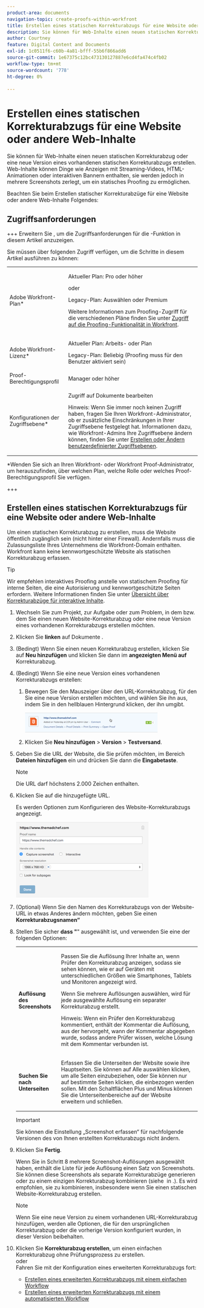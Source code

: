 ```yaml
---
product-area: documents
navigation-topic: create-proofs-within-workfront
title: Erstellen eines statischen Korrekturabzugs für eine Website oder andere Web-Inhalte
description: Sie können für Web-Inhalte einen neuen statischen Korrekturabzug oder eine neue Version eines vorhandenen statischen Korrekturabzugs erstellen. Web-Inhalte können Dinge wie Anzeigen mit Streaming-Videos, HTML-Animationen oder interaktiven Bannern enthalten, sie werden jedoch in mehrere Screenshots zerlegt, um ein statisches Proofing zu ermöglichen.
author: Courtney
feature: Digital Content and Documents
exl-id: 1c0511f6-c60b-4a81-bfff-55b6f866add6
source-git-commit: 1e67375c12bc473130127887e6cd4fa474c4fb02
workflow-type: tm+mt
source-wordcount: '778'
ht-degree: 0%

---
```


# Erstellen eines statischen Korrekturabzugs für eine Website oder andere Web-Inhalte

Sie können für Web-Inhalte einen neuen statischen Korrekturabzug oder eine neue Version eines vorhandenen statischen Korrekturabzugs erstellen. Web-Inhalte können Dinge wie Anzeigen mit Streaming-Videos, HTML-Animationen oder interaktiven Bannern enthalten, sie werden jedoch in mehrere Screenshots zerlegt, um ein statisches Proofing zu ermöglichen.

Beachten Sie beim Erstellen statischer Korrekturabzüge für eine Website oder andere Web-Inhalte Folgendes:

## Zugriffsanforderungen

+++ Erweitern Sie , um die Zugriffsanforderungen für die -Funktion in diesem Artikel anzuzeigen.

Sie müssen über folgenden Zugriff verfügen, um die Schritte in diesem Artikel ausführen zu können:

<table style="table-layout:auto"> 
 <col> 
 <col> 
 <tbody> 
  <tr> 
   <td role="rowheader">Adobe Workfront-Plan*</td> 
   <td> <p>Aktueller Plan: Pro oder höher</p> <p>oder</p> <p>Legacy-Plan: Auswählen oder Premium</p> <p>Weitere Informationen zum Proofing-Zugriff für die verschiedenen Pläne finden Sie unter <a href="/help/quicksilver/administration-and-setup/manage-workfront/configure-proofing/access-to-proofing-functionality.md" class="MCXref xref">Zugriff auf die Proofing-Funktionalität in Workfront</a>.</p> </td> 
  </tr> 
  <tr> 
   <td role="rowheader">Adobe Workfront-Lizenz*</td> 
   <td> <p>Aktueller Plan: Arbeits- oder Plan</p> <p>Legacy-Plan: Beliebig (Proofing muss für den Benutzer aktiviert sein)</p> </td> 
  </tr> 
  <tr> 
   <td role="rowheader">Proof-Berechtigungsprofil </td> 
   <td>Manager oder höher</td> 
  </tr> 
  <tr> 
   <td role="rowheader">Konfigurationen der Zugriffsebene*</td> 
   <td> <p>Zugriff auf Dokumente bearbeiten</p> <p>Hinweis: Wenn Sie immer noch keinen Zugriff haben, fragen Sie Ihren Workfront-Administrator, ob er zusätzliche Einschränkungen in Ihrer Zugriffsebene festgelegt hat. Informationen dazu, wie Workfront-Admins Ihre Zugriffsebene ändern können, finden Sie unter <a href="../../../administration-and-setup/add-users/configure-and-grant-access/create-modify-access-levels.md" class="MCXref xref">Erstellen oder Ändern benutzerdefinierter Zugriffsebenen</a>.</p> </td> 
  </tr> 
 </tbody> 
</table>

&#42;Wenden Sie sich an Ihren Workfront- oder Workfront Proof-Administrator, um herauszufinden, über welchen Plan, welche Rolle oder welches Proof-Berechtigungsprofil Sie verfügen.

+++

## Erstellen eines statischen Korrekturabzugs für eine Website oder andere Web-Inhalte

Um einen statischen Korrekturabzug zu erstellen, muss die Website öffentlich zugänglich sein (nicht hinter einer Firewall). Andernfalls muss die Zulassungsliste Ihres Unternehmens die Workfront-Domain enthalten. Workfront kann keine kennwortgeschützte Website als statischen Korrekturabzug erfassen.

>[!TIP]
>
>Wir empfehlen interaktives Proofing anstelle von statischem Proofing für interne Seiten, die eine Autorisierung und kennwortgeschützte Seiten erfordern. Weitere Informationen finden Sie unter [Übersicht über Korrekturabzüge für interaktive Inhalte](../../../review-and-approve-work/proofing/proofing-overview/interactive-content-proofs.md).

1. Wechseln Sie zum Projekt, zur Aufgabe oder zum Problem, in dem bzw. dem Sie einen neuen Website-Korrekturabzug oder eine neue Version eines vorhandenen Korrekturabzugs erstellen möchten.
1. Klicken Sie **linken** auf Dokumente .
1. (Bedingt) Wenn Sie einen neuen Korrekturabzug erstellen, klicken Sie auf **Neu hinzufügen** und klicken Sie dann im **angezeigten Menü auf** Korrekturabzug.
1. (Bedingt) Wenn Sie eine neue Version eines vorhandenen Korrekturabzugs erstellen:

   1. Bewegen Sie den Mauszeiger über den URL-Korrekturabzug, für den Sie eine neue Version erstellen möchten, und wählen Sie ihn aus, indem Sie in den hellblauen Hintergrund klicken, der ihn umgibt.

      ![Select_proof_by_selector_light_blue_background.png](assets/select-proof-by-selecting-light-blue-background-350x52.png)

   1. Klicken Sie **Neu hinzufügen** > **Version** > **Testversand**.

1. Geben Sie die URL der Website, die Sie prüfen möchten, im Bereich **Dateien hinzufügen** ein und drücken Sie dann die **Eingabetaste**.

   >[!NOTE]
   >
   > Die URL darf höchstens 2.000 Zeichen enthalten.

1. Klicken Sie auf die hinzugefügte URL.

   Es werden Optionen zum Konfigurieren des Website-Korrekturabzugs angezeigt.

   ![Interaktiver Korrekturabzug](assets/interactive-proof-radio-btn-area-350x199.png)

1. (Optional) Wenn Sie den Namen des Korrekturabzugs von der Website-URL in etwas Anderes ändern möchten, geben Sie einen **Korrekturabzugsnamen“**
1. Stellen Sie sicher **dass &quot;**&quot; ausgewählt ist, und verwenden Sie eine der folgenden Optionen:

   <table style="table-layout:auto"> 
    <col> 
    <col> 
    <tbody> 
     <tr> 
      <td role="rowheader"><strong>Auflösung des Screenshots</strong> </td> 
      <td> <p>Passen Sie die Auflösung Ihrer Inhalte an, wenn Prüfer den Korrekturabzug anzeigen, sodass sie sehen können, wie er auf Geräten mit unterschiedlichen Größen wie Smartphones, Tablets und Monitoren angezeigt wird.</p> <p>Wenn Sie mehrere Auflösungen auswählen, wird für jede ausgewählte Auflösung ein separater Korrekturabzug erstellt.</p> <p>Hinweis: Wenn ein Prüfer den Korrekturabzug kommentiert, enthält der Kommentar die Auflösung, aus der hervorgeht, wann der Kommentar abgegeben wurde, sodass andere Prüfer wissen, welche Lösung mit dem Kommentar verbunden ist. </p> </td> 
     </tr> 
     <tr> 
      <td role="rowheader"><strong>Suchen Sie nach Unterseiten</strong> </td> 
      <td> <p>Erfassen Sie die Unterseiten der Website sowie ihre Hauptseiten. Sie können auf Alle auswählen klicken, um alle Seiten einzubeziehen, oder Sie können nur auf bestimmte Seiten klicken, die einbezogen werden sollen. Mit den Schaltflächen Plus und Minus können Sie die Unterseitenbereiche auf der Website erweitern und schließen.</p> </td> 
     </tr> 
    </tbody> 
   </table>

   >[!IMPORTANT]
   >
   >Sie können die Einstellung „Screenshot erfassen“ für nachfolgende Versionen des von Ihnen erstellten Korrekturabzugs nicht ändern.

1. Klicken Sie **Fertig**.

   Wenn Sie in Schritt 8 mehrere Screenshot-Auflösungen ausgewählt haben, enthält die Liste für jede Auflösung einen Satz von Screenshots. Sie können diese Screenshots als separate Korrekturabzüge generieren oder zu einem einzigen Korrekturabzug kombinieren (siehe  in .). Es wird empfohlen, sie zu kombinieren, insbesondere wenn Sie einen statischen Website-Korrekturabzug erstellen.

   >[!NOTE]
   >
   >Wenn Sie eine neue Version zu einem vorhandenen URL-Korrekturabzug hinzufügen, werden alle Optionen, die für den ursprünglichen Korrekturabzug oder die vorherige Version konfiguriert wurden, in dieser Version beibehalten.

1. Klicken Sie **Korrekturabzug erstellen**, um einen einfachen Korrekturabzug ohne Prüfungsprozess zu erstellen.\
   oder\
   Fahren Sie mit der Konfiguration eines erweiterten Korrekturabzugs fort:

   * [Erstellen eines erweiterten Korrekturabzugs mit einem einfachen Workflow](../../../review-and-approve-work/proofing/creating-proofs-within-workfront/configure-basic-proof-workflow.md)
   * [Erstellen eines erweiterten Korrekturabzugs mit einem automatisierten Workflow](../../../review-and-approve-work/proofing/creating-proofs-within-workfront/create-automated-proof-workflow.md)
